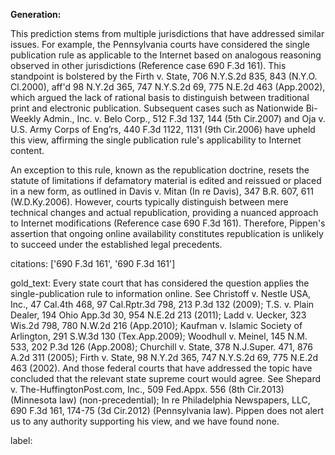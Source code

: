 **Generation:**

This prediction stems from multiple jurisdictions that have addressed similar issues. For example, the Pennsylvania courts have considered the single publication rule as applicable to the Internet based on analogous reasoning observed in other jurisdictions (Reference case 690 F.3d 161). This standpoint is bolstered by the Firth v. State, 706 N.Y.S.2d 835, 843 (N.Y.O. Cl.2000), aff'd 98 N.Y.2d 365, 747 N.Y.S.2d 69, 775 N.E.2d 463 (App.2002), which argued the lack of rational basis to distinguish between traditional print and electronic publication. Subsequent cases such as Nationwide Bi-Weekly Admin., Inc. v. Belo Corp., 512 F.3d 137, 144 (5th Cir.2007) and Oja v. U.S. Army Corps of Eng’rs, 440 F.3d 1122, 1131 (9th Cir.2006) have upheld this view, affirming the single publication rule's applicability to Internet content. 

An exception to this rule, known as the republication doctrine, resets the statute of limitations if defamatory material is edited and reissued or placed in a new form, as outlined in Davis v. Mitan (In re Davis), 347 B.R. 607, 611 (W.D.Ky.2006). However, courts typically distinguish between mere technical changes and actual republication, providing a nuanced approach to Internet modifications (Reference case 690 F.3d 161). Therefore, Pippen's assertion that ongoing online availability constitutes republication is unlikely to succeed under the established legal precedents.

citations: ['690 F.3d 161', '690 F.3d 161']

gold_text: Every state court that has considered the question applies the single-publication rule to information online. See Christoff v. Nestle USA, Inc., 47 Cal.4th 468, 97 Cal.Rptr.3d 798, 213 P.3d 132 (2009); T.S. v. Plain Dealer, 194 Ohio App.3d 30, 954 N.E.2d 213 (2011); Ladd v. Uecker, 323 Wis.2d 798, 780 N.W.2d 216 (App.2010); Kaufman v. Islamic Society of Arlington, 291 S.W.3d 130 (Tex.App.2009); Woodhull v. Meinel, 145 N.M. 533, 202 P.3d 126 (App.2008); Churchill v. State, 378 N.J.Super. 471, 876 A.2d 311 (2005); Firth v. State, 98 N.Y.2d 365, 747 N.Y.S.2d 69, 775 N.E.2d 463 (2002). And those federal courts that have addressed the topic have concluded that the relevant state supreme court would agree. See Shepard v. The-HuffingtonPost.com, Inc., 509 Fed.Appx. 556 (8th Cir.2013) (Minnesota law) (non-precedential); In re Philadelphia Newspapers, LLC, 690 F.3d 161, 174-75 (3d Cir.2012) (Pennsylvania law). Pippen does not alert us to any authority supporting his view, and we have found none.

label: 